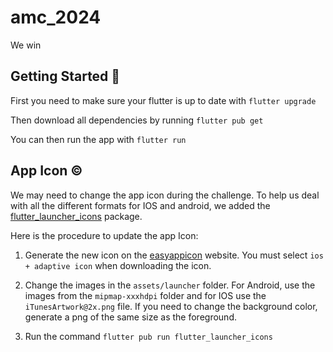 # amc_2024

We win

## Getting Started 🚀

First you need to make sure your flutter is up to date with `flutter upgrade`

Then download all dependencies by running `flutter pub get`

You can then run the app with `flutter run`

## App Icon ©

We may need to change the app icon during the challenge. To help us deal with all the different formats for IOS and android, we added the [flutter_launcher_icons](https://pub.dev/packages/flutter_launcher_icons) package.

Here is the procedure to update the app Icon:

1) Generate the new icon on the [easyappicon](https://easyappicon.com/) website. You must select `ios + adaptive icon` when downloading the icon.

2) Change the images in the `assets/launcher` folder. For Android, use the images from the `mipmap-xxxhdpi` folder and for IOS use the `iTunesArtwork@2x.png` file. If you need to change the background color, generate a png of the same size as the foreground.

3) Run the command `flutter pub run flutter_launcher_icons`

